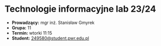 # Technologie informacyjne lab 23/24
- **Prowadzący:** mgr inż. Stanisław Gmyrek 
- **Grupa:** 11 
- **Termin:** wtorki 11:15
- **Student:** 249580@student.pwr.edu.pl
